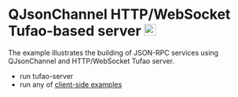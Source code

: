 # QJsonChannel HTTP/WebSocket Tufao-based server <img src="https://seeklogo.com/images/C/c-logo-43CE78FF9C-seeklogo.com.png" width="24" height="24">

The example illustrates the building of JSON-RPC services using QJsonChannel and HTTP/WebSocket Tufao server.

- run tufao-server
- run any of [client-side examples]()